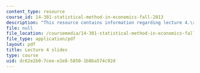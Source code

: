 ```yaml
---
content_type: resource
course_id: 14-381-statistical-method-in-economics-fall-2013
description: "This resource contains information regarding lecture 4.\r\n"
file: null
file_location: /coursemedia/14-381-statistical-method-in-economics-fall-2013/dc62e2b07ceee2e858501b8ba574c92d_MIT14_381F13_lec4.pdf
file_type: application/pdf
layout: pdf
title: Lecture 4 slides
type: course
uid: dc62e2b0-7cee-e2e8-5850-1b8ba574c92d
---
```

